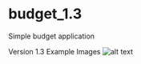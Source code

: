 # budget_1.3
Simple budget application


Version 1.3 Example Images
![alt text](https://github.com/mrios1999/Budgeting-Project/tree/master/Budget%20Project%20Notes/budget_1.3%-%Example%photo.jpg)
